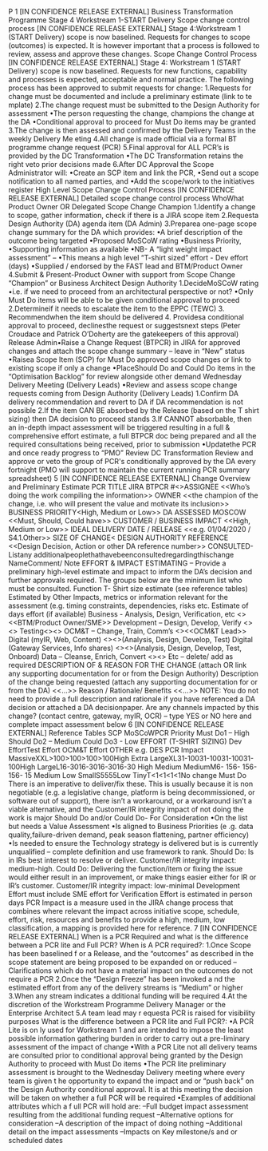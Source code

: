 P 1 \[IN CONFIDENCE RELEASE EXTERNAL\] Business Transformation Programme Stage 4 Workstream 1-START Delivery Scope change control process \[IN CONFIDENCE RELEASE EXTERNAL\] Stage 4:Workstream 1 (START Delivery) scope is now baselined. Requests for changes to scope (outcomes) is expected. It is however important that a process is followed to review, assess and approve these changes. Scope Change Control Process \[IN CONFIDENCE RELEASE EXTERNAL\] Stage 4: Workstream 1 (START Delivery) scope is now baselined. Requests for new functions, capability and processes is expected, acceptable and normal practice. The following process has been approved to submit requests for change: 1.Requests for change must be documented and include a preliminary estimate (link to te mplate) 2.The change request must be submitted to the Design Authority for assessment •The person requesting the change, champions the change at the DA •Conditional approval to proceed for Must Do items may be granted 3.The change is then assessed and confirmed by the Delivery Teams in the weekly Delivery Me eting 4.All change is made official via a formal BT programme change request (PCR) 5.Final approval for ALL PCR’s is provided by the DC Transformation •The DC Transformation retains the right veto prior decisions made 6.After DC Approval the Scope Administrator will: •Create an SCP item and link the PCR, •Send out a scope notification to all named parties, and •Add the scope/work to the initiatives register High Level Scope Change Control Process \[IN CONFIDENCE RELEASE EXTERNAL\] Detailed scope change control process WhoWhat Product Owner OR Delegated Scope Change Champion 1.Identify a change to scope, gather information, check if there is a JIRA scope item 2.Requesta Design Authority (DA) agenda item (DA Admin) 3.Preparea one-page scope change summary for the DA which provides: •A brief description of the outcome being targeted •Proposed MoSCoW rating •Business Priority, •Supporting information as available •NB- A “light weight impact assessment” – •This means a high level “T-shirt sized” effort - Dev effort (days) •Supplied / endorsed by the FAST lead and BTM/Product Owner 4.Submit & Present-Product Owner with support from Scope Change “Champion” or Business Architect Design Authority 1.DecideMoSCoW rating •i.e. if we need to proceed from an architectural perspective or not? •Only Must Do items will be able to be given conditional approval to proceed 2.Determineif it needs to escalate the item to the EPPC (TEWC) 3. Recommendwhen the item should be delivered 4. Providesa conditional approval to proceed, declinesthe request or suggestsnext steps (Peter Croudace and Patrick O’Doherty are the gatekeepers of this approval) Release Admin•Raise a Change Request (BTPCR) in JIRA for approved changes and attach the scope change summary – leave in “New” status •Raisea Scope Item (SCP) for Must Do approved scope changes or link to existing scope if only a change •PlaceShould Do and Could Do items in the “Optimisation Backlog” for review alongside other demand Wednesday Delivery Meeting (Delivery Leads) •Review and assess scope change requests coming from Design Authority (Delivery Leads) 1.Confirm DA delivery recommendation and revert to DA if DA recommendation is not possible 2.If the item CAN BE absorbed by the Release (based on the T shirt sizing) then DA decision to proceed stands 3.If CANNOT absorbable, then an in-depth impact assessment will be triggered resulting in a full & comprehensive effort estimate, a full BTPCR doc being prepared and all the required consultations being received, prior to submission •Updatethe PCR and once ready progress to “PMO” Review DC Transformation Review and approve or veto the group of PCR's conditionally approved by the DA every fortnight (PMO will support to maintain the current running PCR summary spreadsheet) 5 \[IN CONFIDENCE RELEASE EXTERNAL\] Change Overview and Preliminary Estimate PCR TITLE JIRA BTPCR #<<Update once issued>>ASSIGNEE <<Who’s doing the work compiling the information>> OWNER <<the champion of the change, i.e. who will present the value and motivate its inclusion>> BUSINESS PRIORITY<High, Medium or Low>> DA ASSESSED MOSCOW <<Must, Should, Could have>> CUSTOMER / BUSINESS IMPACT <<High, Medium or Low>> IDEAL DELIVERY DATE / RELEASE <<e.g. 01/04/2020 / S4.1.Other>> SIZE OF CHANGE<<See reference table> DESIGN AUTHORITY REFERENCE <<Design Decision, Action or other DA reference number>> CONSULTED- Listany additionalpeoplethathavebeenconsultedregardingthischange NameComment/ Note EFFORT & IMPACT ESTIMATING – Provide a preliminary high-level estimate and impact to inform the DA’s decision and further approvals required. The groups below are the minimum list who must be consulted. Function T- Shirt size estimate (see reference tables) Estimated by Other Impacts, metrics or information relevant for the assessment (e.g. timing constraints, dependencies, risks etc. Estimate of days effort (if available) Business - Analysis, Design, Verification, etc <<rating>> <<BTM/Product Owner/SME>> Development – Design, Develop, Verify <<rating>><<FAST Architect>> Testing<<rating>><<Initiative Test Manager>> OCM&T – Change, Train, Comm’s <<rating>><<OCM&T Lead>> Digital (myIR, Web, Content) <<rating>><<DCS Lead>>(Analysis, Design, Develop, Test) Digital (Gateway Services, Info shares) <<rating>><<DES Lead>>(Analysis, Design, Develop, Test, Onboard) Data – Cleanse, Enrich, Convert <<rating>><<Data Lead>> Etc – delete/ add as required DESCRIPTION OF & REASON FOR THE CHANGE (attach OR link any supporting documentation for or from the Design Authority) Description of the change being requested (attach any supporting documentation for or from the DA) <<...>> Reason / Rationale/ Benefits <<...>> NOTE: You do not need to provide a full description and rationale if you have referenced a DA decision or attached a DA decisionpaper. Are any channels impacted by this change? (contact centre, gateway, myIR, OCR) – type YES or NO here and complete impact assessment below 6 \[IN CONFIDENCE RELEASE EXTERNAL\] Reference Tables SCP MoSCoWPCR Priority Must Do1 – High Should Do2 – Medium Could Do3 - Low EFFORT (T-SHIRT SIZING) Dev EffortTest Effort OCM&T Effort OTHER e.g. DES PCR Impact MassiveXXL>100>100>100>100High Extra LargeXL31-10031-10031-10031-100High LargeL16-3016-3016-3016-30 High Medium MediumM6- 156- 156- 156- 15 Medium Low SmallS5555Low TinyT<1<1<1<1No change Must Do There is an imperative to deliver/fix these. This is usually because it is non negotiable (e.g. a legislative change, platform is being decommissioned, or software out of support), there isn’t a workaround, or a workaround isn’t a viable alternative, and the Customer/IR integrity impact of not doing the work is major Should Do and/or Could Do- For Consideration •On the list but needs a Value Assessment •Is aligned to Business Priorities (e .g. data quality,failure-driven demand, peak season flattening, partner efficiency) •Is needed to ensure the Technology strategy is delivered but is is currently unqualified – complete definition and use framework to rank. Should Do: Is in IRs best interest to resolve or deliver. Customer/IR integrity impact: medium-high. Could Do: Delivering the function/item or fixing the issue would either result in an improvement, or make things easier either for IR or IR’s customer. Customer/IR integrity impact: low-minimal Development Effort must include SME effort for Verification Effort is estimated in person days PCR Impact is a measure used in the JIRA change process that combines where relevant the impact across initiative scope, schedule, effort, risk, resources and benefits to provide a high, medium, low classification, a mapping is provided here for reference. 7 \[IN CONFIDENCE RELEASE EXTERNAL\] When is a PCR Required and what is the difference between a PCR lite and Full PCR? When is A PCR required?: 1.Once Scope has been baselined f or a Release, and the “outcomes” as described in the scope statement are being proposed to be expanded on or reduced –Clarifications which do not have a material impact on the outcomes do not require a PCR 2.Once the “Design Freeze” has been invoked a nd the estimated effort from any of the delivery streams is “Medium” or higher 3.When any stream indicates a dditional funding will be required 4.At the discretion of the Workstream Programme Delivery Manager or the Enterprise Architect 5.A team lead may r equesta PCR is raised for visibility purposes What is the difference between a PCR lite and Full PCR?: •A PCR Lite is on ly used for Workstream 1 and are intended to impose the least possible information gathering burden in order to carry out a pre-liminary assessment of the impact of change •With a PCR Lite not all delivery teams are consulted prior to conditional approval being granted by the Design Authority to proceed with Must Do items •The PCR lite preliminary assessment is brought to the Wednesday Delivery meeting where every team is given t he opportunity to expand the impact and or “push back” on the Design Authority conditional approval. It is at this meeting the decision will be taken on whether a full PCR will be required •Examples of additional attributes which a f ull PCR will hold are: –Full budget impact assessment resulting from the additional funding request –Alternative options for consideration –A description of the impact of doing nothing –Additional detail on the impact assessments –Impacts on Key milestone/s and or scheduled dates